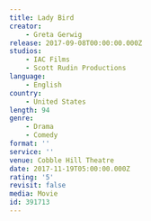 ```yaml
---
title: Lady Bird
creator:
    - Greta Gerwig
release: 2017-09-08T00:00:00.000Z
studios:
    - IAC Films
    - Scott Rudin Productions
language:
    - English
country:
    - United States
length: 94
genre:
    - Drama
    - Comedy
format: ''
service: ''
venue: Cobble Hill Theatre
date: 2017-11-19T05:00:00.000Z
rating: '5'
revisit: false
media: Movie
id: 391713
---
```



